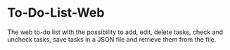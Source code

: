 # To-Do-List-Web
The web to-do list with the possibility to add, edit, delete tasks, check and uncheck tasks, save tasks in a JSON file and retrieve them from the file.
